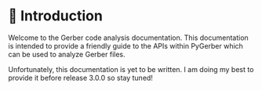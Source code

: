 # 🧭 Introduction

Welcome to the Gerber code analysis documentation. This documentation is intended to
provide a friendly guide to the APIs within PyGerber which can be used to analyze Gerber
files.

Unfortunately, this documentation is yet to be written. I am doing my best to provide it
before release 3.0.0 so stay tuned!
